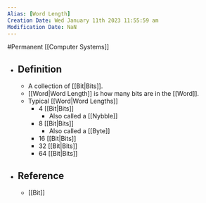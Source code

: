 ```yaml
---
Alias: [Word Length]
Creation Date: Wed January 11th 2023 11:55:59 am 
Modification Date: NaN
---
```

#Permanent [[Computer Systems]]

- ## Definition
	- A collection of [[Bit|Bits]].
	- [[Word|Word Length]] is how many bits are in the [[Word]].
	- Typical [[Word|Word Lengths]]
		- 4 [[Bit|Bits]]
			- Also called a [[Nybble]]
		- 8 [[Bit|Bits]]
			- Also called a [[Byte]]
		- 16 [[Bit|Bits]]
		- 32 [[Bit|Bits]]
		- 64 [[Bit|Bits]]
- ## Reference
	- [[Bit]]
